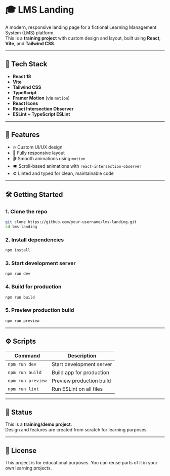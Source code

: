 # 🎓 LMS Landing

A modern, responsive landing page for a fictional Learning Management System (LMS) platform.  
This is a **training project** with custom design and layout, built using **React**, **Vite**, and **Tailwind CSS**.

---

## 🚀 Tech Stack

- **React 18**
- **Vite**
- **Tailwind CSS**
- **TypeScript**
- **Framer Motion** (via `motion`)
- **React Icons**
- **React Intersection Observer**
- **ESLint + TypeScript ESLint**

---

## 📸 Features

- 🔥 Custom UI/UX design
- 📱 Fully responsive layout
- 🎬 Smooth animations using `motion`
- 👁️ Scroll-based animations with `react-intersection-observer`
- ⚙️ Linted and typed for clean, maintainable code

---

## 🛠️ Getting Started

### 1. Clone the repo

```bash
git clone https://github.com/your-username/lms-landing.git
cd lms-landing
```

### 2. Install dependencies

```bash
npm install
```

### 3. Start development server

```bash
npm run dev
```

### 4. Build for production

```bash
npm run build
```

### 5. Preview production build

```bash
npm run preview
```

---

## ⚙️ Scripts

| Command         | Description                  |
|-----------------|------------------------------|
| `npm run dev`   | Start development server     |
| `npm run build` | Build app for production     |
| `npm run preview` | Preview production build |
| `npm run lint`  | Run ESLint on all files      |

---

## 📌 Status

This is a **training/demo project**.  
Design and features are created from scratch for learning purposes.

---

## 📃 License

This project is for educational purposes. You can reuse parts of it in your own learning projects.

